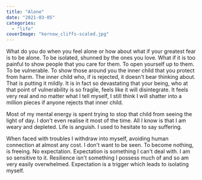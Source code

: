 ```yaml
---
title: "Alone"
date: "2021-03-05"
categories: 
  - "life"
coverImage: "kernow_cliffs-scaled.jpg"
---
```


What do you do when you feel alone or how about what if your greatest fear is to be alone. To be isolated, shunned by the ones you love. What if it is too painful to show people that you care for them. To open yourself up to them. To be vulnerable. To show those around you the inner child that you protect from harm. The inner child who, if is rejected, it doesn't bear thinking about. That is putting it mildly. It is in fact so devastating that your being, who at that point of vulnerability is so fragile, feels like it will disintegrate. It feels very real and no matter what I tell myself, I still think I will shatter into a million pieces if anyone rejects that inner child.

Most of my mental energy is spent trying to stop that child from seeing the light of day. I don't even realise it most of the time. All I know is that I am weary and depleted. Life is anguish. I used to hesitate to say suffering.

When faced with troubles I withdraw into myself, avoiding human connection at almost any cost. I don't want to be seen. To become nothing, is freeing. No expectation. Expectation is something I can't deal with. I am so sensitive to it. Resilience isn't something I possess much of and so am very easily overwhelmed. Expectation is a trigger which leads to isolating myself.
